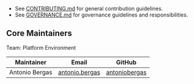 - See [CONTRIBUTING.md](CONTRIBUTING.md) for general contribution guidelines.
- See [GOVERNANCE.md](GOVERNANCE.md) for governance guidelines and responsibilities.

## Core Maintainers

Team: Platform Environment

| Maintainer     | Email                                           | GitHub                                            |
| -------------- | ----------------------------------------------- | ------------------------------------------------- |
| Antonio Bergas | [antonio.bergas](mailto:antonio.bergas@pmcs.de) | [antoniobergas](https://github.com/antoniobergas) |
